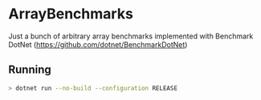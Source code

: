 # ArrayBenchmarks

Just a bunch of arbitrary array benchmarks implemented with Benchmark DotNet (https://github.com/dotnet/BenchmarkDotNet)

## Running

```bash
> dotnet run --no-build --configuration RELEASE
```
